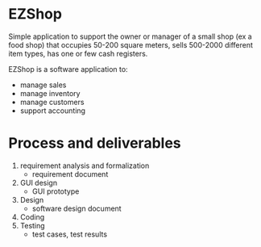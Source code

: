 # EZShop

Simple application to support the owner or manager of a small shop (ex a food shop) that occupies 50-200 square meters, sells 500-2000 different item types, has one or few cash registers.

EZShop is a software application to:
- manage sales
- manage inventory
- manage customers
- support accounting

# Process and deliverables
1. requirement analysis and formalization 
    - requirement document
2. GUI design
    - GUI prototype
3.  Design
    - software design document
4. Coding
5. Testing
    - test cases, test results

